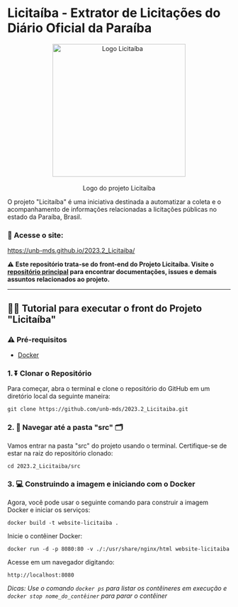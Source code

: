 # Licitaíba - Extrator de Licitações do Diário Oficial da Paraíba

<p align="center">
<img src="https://github.com/unb-mds/2023-2-Squad04/blob/main/docs/assets/imgs/logo-licitaiba.png" alt="Logo Licitaíba" width="300" style="display: block; margin: 0 auto;">
  <br>
  Logo do projeto Licitaíba
</p>

O projeto "Licitaíba" é uma iniciativa destinada a automatizar a coleta e o acompanhamento de informações relacionadas a licitações públicas no estado da Paraíba, Brasil.

### 🔗 Acesse o site:
https://unb-mds.github.io/2023.2_Licitaiba/

⚠️ **Este repositório trata-se do front-end do Projeto Licitaíba. Visite o [repositório principal](https://github.com/unb-mds/2023-2-Squad04) para encontrar documentações, issues e demais assuntos relacionados ao projeto.**

---

## 👨‍🔧 Tutorial para executar o front do Projeto "Licitaíba"

### ⚠️ Pré-requisitos
- [Docker](https://www.docker.com/get-started)

### 1. ⏬ Clonar o Repositório
Para começar, abra o terminal e clone o repositório do GitHub em um diretório local da seguinte maneira:
```
git clone https://github.com/unb-mds/2023.2_Licitaiba.git
```

### 2. 🚢 Navegar até a pasta "src" 🗂️
Vamos entrar na pasta "src" do projeto usando o terminal. Certifique-se de estar na raiz do repositório clonado:
```
cd 2023.2_Licitaiba/src
```

### 3. 💻 Construindo a imagem e iniciando com o Docker
Agora, você pode usar o seguinte comando para construir a imagem Docker e iniciar os serviços:
```
docker build -t website-licitaiba .
```
Inicie o contêiner Docker: 
```
docker run -d -p 8080:80 -v ./:/usr/share/nginx/html website-licitaiba
```

Acesse em um navegador digitando:
```
http://localhost:8080 
```

*Dicas: Use o comando `docker ps` para listar os contêineres em execução e `docker stop nome_do_contêiner` para parar o contêiner*
